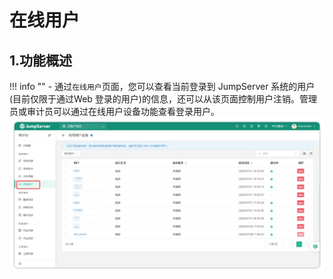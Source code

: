 # 在线用户
## 1.功能概述
!!! info ""
    - 通过``在线用户``页面，您可以查看当前登录到 JumpServer 系统的用户(目前仅限于通过Web 登录的用户)的信息，还可以从该页面控制用户注销。管理员或审计员可以通过在线用户设备功能查看登录用户。
![online_user_01](../../../../img/v4_online_user_01.png)
